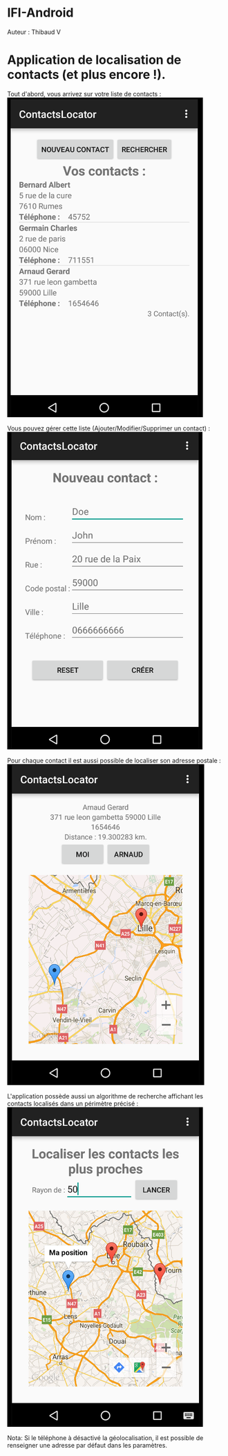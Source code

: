 IFI-Android
===========
Auteur : Thibaud V

Application de localisation de contacts (et plus encore !).
===========================================================

Tout d'abord, vous arrivez sur votre liste de contacts :<br>
![Alt text](https://github.com/TVerbaere/IFIAndroid-App/blob/master/images/Sans%20titre3.png)

Vous pouvez gérer cette liste (Ajouter/Modifier/Supprimer un contact) :<br>
![Alt text](https://github.com/TVerbaere/IFIAndroid-App/blob/master/images/Sans%20titre4.png)

Pour chaque contact il est aussi possible de localiser son adresse postale :<br>
![Alt text](https://github.com/TVerbaere/IFIAndroid-App/blob/master/images/Sans%20titre2.png)

L'application possède aussi un algorithme de recherche affichant les contacts localisés dans un périmètre précisé :<br>
![Alt text](https://github.com/TVerbaere/IFIAndroid-App/blob/master/images/Sans%20titre.png)


Nota:
Si le téléphone à désactivé la géolocalisation, il est possible de renseigner une adresse par défaut dans les paramètres.
